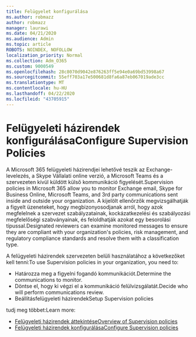 ```yaml
---
title: Felügyelet konfigurálása
ms.author: robmazz
author: robmazz
manager: laurawi
ms.date: 04/21/2020
ms.audience: Admin
ms.topic: article
ROBOTS: NOINDEX, NOFOLLOW
localization_priority: Normal
ms.collection: Adm_O365
ms.custom: 9000549
ms.openlocfilehash: 28c8070d9042e876263ff5e94e0a69bd53998a67
ms.sourcegitcommit: 55eff703a17e500681d8fa6a87eb067019ade3cc
ms.translationtype: MT
ms.contentlocale: hu-HU
ms.lasthandoff: 04/22/2020
ms.locfileid: "43705915"
---
```

# <a name="configure-supervision-policies"></a><span data-ttu-id="f00f9-102">Felügyeleti házirendek konfigurálása</span><span class="sxs-lookup"><span data-stu-id="f00f9-102">Configure Supervision Policies</span></span>

<span data-ttu-id="f00f9-103">A Microsoft 365 felügyeleti házirendjei lehetővé teszik az Exchange-levelezés, a Skype Vállalati online verzió, a Microsoft Teams és a szervezeten kívül küldött külső kommunikáció figyelését.</span><span class="sxs-lookup"><span data-stu-id="f00f9-103">Supervision policies in Microsoft 365 allow you to monitor Exchange email, Skype for Business Online, Microsoft Teams, and 3rd party communications sent inside and outside your organization.</span></span> <span data-ttu-id="f00f9-104">A kijelölt ellenőrzők megvizsgálhatják a figyelt üzeneteket, hogy megbizonyosodjanak arról, hogy azok megfelelnek a szervezet szabályzatainak, kockázatkezelési és szabályozási megfelelőségi szabványainak, és feloldhatják azokat egy besorolási típussal.</span><span class="sxs-lookup"><span data-stu-id="f00f9-104">Designated reviewers can examine monitored messages to ensure they are compliant with your organization's policies, risk management, and regulatory compliance standards and resolve them with a classification type.</span></span>

<span data-ttu-id="f00f9-105">A felügyeleti házirendek szervezeten belüli használatához a következőket kell tenni:</span><span class="sxs-lookup"><span data-stu-id="f00f9-105">To use Supervision policies in your organization, you need to:</span></span>

- <span data-ttu-id="f00f9-106">Határozza meg a figyelni fogandó kommunikációt.</span><span class="sxs-lookup"><span data-stu-id="f00f9-106">Determine the communications to monitor.</span></span>
- <span data-ttu-id="f00f9-107">Döntse el, hogy ki végzi el a kommunikáció felülvizsgálatát.</span><span class="sxs-lookup"><span data-stu-id="f00f9-107">Decide who will perform communications review.</span></span>
- <span data-ttu-id="f00f9-108">Beállításfelügyeleti házirendek</span><span class="sxs-lookup"><span data-stu-id="f00f9-108">Setup Supervision policies</span></span>

<span data-ttu-id="f00f9-109">tudj meg többet:</span><span class="sxs-lookup"><span data-stu-id="f00f9-109">Learn more:</span></span>

- [<span data-ttu-id="f00f9-110">Felügyeleti házirendek áttekintése</span><span class="sxs-lookup"><span data-stu-id="f00f9-110">Overview of Supervision policies</span></span>](https://docs.microsoft.com/office365/securitycompliance/supervision-policies)
- [<span data-ttu-id="f00f9-111">Felügyeleti házirendek konfigurálása</span><span class="sxs-lookup"><span data-stu-id="f00f9-111">Configure Supervision policies</span></span>](https://docs.microsoft.com/office365/securitycompliance/configure-supervision-policies)
